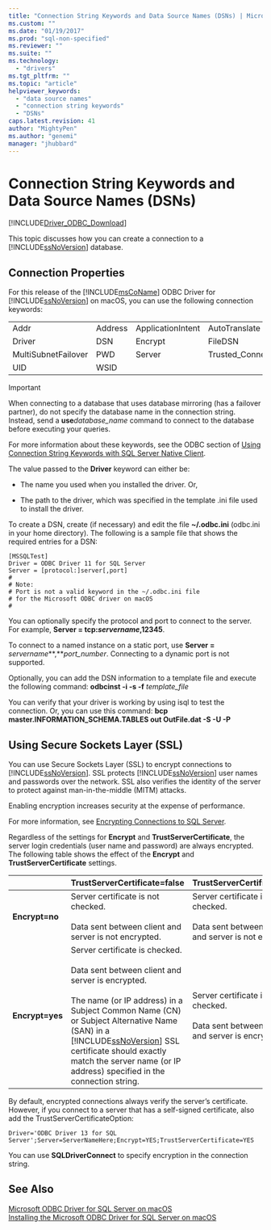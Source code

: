 ```yaml
---
title: "Connection String Keywords and Data Source Names (DSNs) | Microsoft Docs"
ms.custom: ""
ms.date: "01/19/2017"
ms.prod: "sql-non-specified"
ms.reviewer: ""
ms.suite: ""
ms.technology: 
  - "drivers"
ms.tgt_pltfrm: ""
ms.topic: "article"
helpviewer_keywords: 
  - "data source names"
  - "connection string keywords"
  - "DSNs"
caps.latest.revision: 41
author: "MightyPen"
ms.author: "genemi"
manager: "jhubbard"
---
```

# Connection String Keywords and Data Source Names (DSNs)
[!INCLUDE[Driver_ODBC_Download](../../../includes/driver_odbc_download.md)]

This topic discusses how you can create a connection to a [!INCLUDE[ssNoVersion](../../../includes/ssnoversion_md.md)] database.  
  
## Connection Properties  
For this release of the [!INCLUDE[msCoName](../../../includes/msconame_md.md)] ODBC Driver for [!INCLUDE[ssNoVersion](../../../includes/ssnoversion_md.md)] on macOS, you can use the following connection keywords:  
  
||||||  
|-|-|-|-|-|  
|Addr|Address|ApplicationIntent|AutoTranslate|Database|  
|Driver|DSN|Encrypt|FileDSN|MARS_Connection|  
|MultiSubnetFailover|PWD|Server|Trusted_Connection|TrustServerCertificate|  
|UID|WSID||||  
  
> [!IMPORTANT]  
> When connecting to a database that uses database mirroring (has a failover partner), do not specify the database name in the connection string. Instead, send a **use***database_name* command to connect to the database before executing your queries.  
  
For more information about these keywords, see the ODBC section of [Using Connection String Keywords with SQL Server Native Client](http://go.microsoft.com/fwlink/?LinkID=126696).  
  
The value passed to the **Driver** keyword can either be:  
  
-   The name you used when you installed the driver. Or,  
  
-   The path to the driver, which was specified in the template .ini file used to install the driver.  
  
To create a DSN, create (if necessary) and edit the file **~/.odbc.ini** (odbc.ini in your home directory). The following is a sample file that shows the required entries for a DSN:  
  
```  
[MSSQLTest]  
Driver = ODBC Driver 11 for SQL Server  
Server = [protocol:]server[,port]  
#   
# Note:  
# Port is not a valid keyword in the ~/.odbc.ini file  
# for the Microsoft ODBC driver on macOS  
#  
```  
  
You can optionally specify the protocol and port to connect to the server. For example, **Server = tcp:***servername***,12345**.  
  
To connect to a named instance on a static port, use **Server =** *servername***,***port_number*. Connecting to a dynamic port is not supported.  
  
Optionally, you can add the DSN information to a template file and execute the following command: **odbcinst -i -s -f** *template_file*  
  
You can verify that your driver is working by using isql to test the connection. Or, you can use this command: **bcp master.INFORMATION_SCHEMA.TABLES out OutFile.dat -S <server> -U <name> -P <password>**  
  
## Using Secure Sockets Layer (SSL)  
You can use Secure Sockets Layer (SSL) to encrypt connections to [!INCLUDE[ssNoVersion](../../../includes/ssnoversion_md.md)]. SSL protects [!INCLUDE[ssNoVersion](../../../includes/ssnoversion_md.md)] user names and passwords over the network. SSL also verifies the identity of the server to protect against man-in-the-middle (MITM) attacks.  
  
Enabling encryption increases security at the expense of performance.  
  
For more information, see [Encrypting Connections to SQL Server](http://go.microsoft.com/fwlink/?LinkId=220900).  
  
Regardless of the settings for **Encrypt** and **TrustServerCertificate**, the server login credentials (user name and password) are always encrypted. The following table shows the effect of the **Encrypt** and **TrustServerCertificate** settings.  
  
||**TrustServerCertificate=false**|**TrustServerCertificate=true**|  
|-|-------------------------------------|------------------------------------|  
|**Encrypt=no**|Server certificate is not checked.<br /><br />Data sent between client and server is not encrypted.|Server certificate is not checked.<br /><br />Data sent between client and server is not encrypted.|  
|**Encrypt=yes**|Server certificate is checked.<br /><br />Data sent between client and server is encrypted.<br /><br />The name (or IP address) in a Subject Common Name (CN) or Subject Alternative Name (SAN) in a [!INCLUDE[ssNoVersion](../../../includes/ssnoversion_md.md)] SSL certificate should exactly match the server name (or IP address) specified in the connection string.|Server certificate is not checked.<br /><br />Data sent between client and server is encrypted.|  
  
By default, encrypted connections always verify the server’s certificate. However, if you connect to a server that has a self-signed certificate, also add the TrustServerCertificateOption:  
  
```  
Driver='ODBC Driver 13 for SQL Server';Server=ServerNameHere;Encrypt=YES;TrustServerCertificate=YES  
```  
  

You can use **SQLDriverConnect** to specify encryption in the connection string.  
  
## See Also  
[Microsoft ODBC Driver for SQL Server on macOS](../../../connect/odbc/mac/microsoft-odbc-driver-for-sql-server-on-linux.md)  
[Installing the Microsoft ODBC Driver for SQL Server on macOS](../../../connect/odbc/mac/installing-the-microsoft-odbc-driver-for-sql-server-on-macOS.md)  
  
